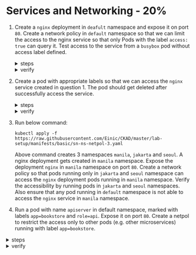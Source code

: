 # Services and Networking - 20%

1. Create a `nginx` deployment in `deafult` namespace and expose it on port `80`. Create a network policy in `default` namespace so that we can limit the access to the nginx service so that only Pods with the label `access: true` can query it. Test access to the service from a `busybox` pod without access label defined.

    <details><summary>steps</summary>
    Create the nginx deployment in default namespace and expose it on port 80.
    <p>

    ```bash
    kubectl create deployment nginx --image=nginx
    ```
    </p>
    <p>

    ```bash
    kubectl expose deployment nginx --port=80
    ```
    </p>
    Create the network policy in default namespace. Save this config in netpol.yaml file.
    <p>

    ```yaml
    apiVersion: networking.k8s.io/v1
    kind: NetworkPolicy
    metadata:
      name: access-nginx
    spec:
      podSelector:
        matchLabels:
          app: nginx
      ingress:
      - from:
        - podSelector:
            matchLabels:
              access: "true"
    ```
    </p>
    Apply above network policy.
    <p>

    ```bash
    kubectl apply -f netpol.yaml
    ```
    </p>
    Launch a busybox pod and try to access the service.
    <p>

    ```bash
    kubectl run busybox --rm -ti --image=busybox -- /bin/sh
    ```
    </p>
    Command to access the servie.
    <p>

    ```bash
    # wget --spider --timeout=1 nginx
    ```
    </p>

    </details>

    <details><summary>verify</summary>
    Check the svc, pods and deployment.
    <p>

    ```text
    [07:19 PM IST 17.10.2021 ☸ 127.0.0.1:59140 📁 ~ 𖦥 ]
    ┗━ ॐ  kubectl get svc,pod,deploy
    NAME                 TYPE        CLUSTER-IP      EXTERNAL-IP   PORT(S)   AGE
    service/nginx        ClusterIP   10.105.89.112   <none>        80/TCP    13m

    NAME                                     READY   STATUS    RESTARTS          AGE
    pod/nginx-6799fc88d8-lvmw4               1/1     Running   0                 14m

    NAME                                 READY   UP-TO-DATE   AVAILABLE   AGE
    deployment.apps/nginx                1/1     1            1           14m
    ```
    </p>
    Verify that the service is accessible from the busybox pod.
    <p>

    ```bash
    [07:18 PM IST 17.10.2021 ☸ 127.0.0.1:59140 📁 ~ 𖦥 ]
    ┗━ ॐ  kubectl run busybox --rm -ti --image=busybox -- /bin/sh
    # wget --spider --timeout=1 nginx
    Connecting to nginx (10.100.0.16:80)
    wget: download timed out

    ```
    </p>
    <p>

    ```bash
    wget --spider --timeout=1 nginx
    ```
    </p>

    </details>

2. Create a pod with appropriate labels so that we can access the `nginx` service created in question 1. The pod should get deleted after successfully access the service.

    <details><summary>steps</summary>

    Create the pod with appropriate labels and then run the command to access the service.
    <p>

    ```bash
    kubectl run busybox --rm -ti --labels="access=true" --image=busybox -- /bin/sh
    ```
    </p>
    Command to access the service.
    <p>

    ```bash
    # wget --spider --timeout=1 nginx
    ```
    </p>

    </details>

    <details><summary>verify</summary>
    Check if the service is accessible.
    <p>

    ```bash
    [07:33 PM IST 17.10.2021 ☸ 127.0.0.1:59140 📁 ~ 𖦥 ]
    ┗━ ॐ  kubectl run busybox --rm -ti --labels="access=true" --image=busybox -- /bin/sh
    If you don't see a command prompt, try pressing enter.
    / # wget --spider --timeout=1 nginx
    Connecting to nginx (10.105.89.112:80)
    remote file exists
    ```
    </p>
    </details>

3. Run below command:

    ```
    kubectl apply -f https://raw.githubusercontent.com/Einic/CKAD/master/lab-setup/manifests/basic/sn-ns-netpol-3.yaml
    ```

    Above command creates 3 namespaces `manila`, `jakarta` and `seoul`. A nginx deployment gets created in `manila` namespace. Expose the deployment `nginx` in `manila` namespace on port `80`. Create a network policy so that pods running only in `jakarta` and `seoul` namespace can access the `nginx` deployment pods running in `manila` namespace. Verify the accessibility by running pods in `jakarta` and `seoul` namespaces. Also ensure that any pod running in `default` namespace is not able to access the `nginx` service in `manila` namespace.

4. Run a pod with name `apiserver` in default namespace, marked with labels `app=bookstore` and `role=api`. Expose it on port `80`. Create a netpol to restrict the access only to other pods (e.g. other microservices) running with label `app=bookstore`.

  <details><summary>steps</summary>
    Create a pod with name apiserver in default namespace, marked with labels app=bookstore and role=api.
    <p>

    ```bash
    kubectl run apiserver --image=nginx --labels app=bookstore,role=api --expose --port 80

    ```
    </p>
    Create a netpol to restrict the access only to other pods (e.g. other microservices) running with label app=bookstore.
    <p>

    ```yaml
    kind: NetworkPolicy
    apiVersion: networking.k8s.io/v1
    metadata:
      name: api-allow
    spec:
      podSelector:
        matchLabels:
          app: bookstore
          role: api
      ingress:
      - from:
          - podSelector:
              matchLabels:
                app: bookstore
    ```
    </p>
    Apply the netpol yaml.
    <p>

   ```bash
   kubectl apply -f api-allow.yaml
   ```  
   </p>
   </details>

  <details><summary>verify</summary>
    Test the Network Policy is blocking the traffic, by running a Pod without the app=bookstore label:
    <p>

    ```bash
    $ kubectl run test-$RANDOM --rm -i -t --image=alpine -- sh
    / # wget -qO- --timeout=2 http://apiserver
    wget: download timed out
    ```
    </p>

    Test the Network Policy is allowing the traffic, by running a Pod with the app=bookstore label:

    <p>

    ```bash
    $ kubectl run test-$RANDOM --rm -i -t --image=alpine --labels app=bookstore,role=frontend -- sh
    / # wget -qO- --timeout=2 http://apiserver
    <!DOCTYPE html>
    <html><head>
    ```
    </p>
    </details>


5. Run a pod named `web` in default ns with image `nginx` with label `app=web` and expose it on port `80`. Create two namespaces `dev` and `prod` with labels `purpose=testing` and `purpose=production`. Create a netpol to restrict the access to pod `web` for pods only running in `dev` namespace. The netpol should only allow traffic form pods running in namespace with label `purpose=production`.

    <details><summary>steps</summary>
    Create a pod with name web in default ns, image nginx, label app=web and expose it on port 80.
    <p>

    ```bash
    kubectl run web --image=nginx --labels=app=web --expose --port 80

    ```
    </p>
    Create two namespaces dev and prod with labels purpose=testing and purpose=production.
    <p>

    ```bash
    kubectl create ns dev --labels purpose=testing
    kubectl create ns prod --labels purpose=production
    ```
    </p>
    Create a netpol to restrict the access only to pods running in dev namespace.
    <p>

    ```yaml
    kind: NetworkPolicy
    apiVersion: networking.k8s.io/v1
    metadata:
      name: web-allow-prod
    spec:
      podSelector:
        matchLabels:
          app: web
      ingress:
      - from:
        - namespaceSelector:
            matchLabels:
              purpose: production
    ```
    </p>
    Apply the netpol yaml.
    <p>

    ```bash
    kubectl apply -f web-allow-prod.yaml
    ```

    </p>
    </details>

    <details><summary>verify</summary>
    Test the Network Policy is blocking the traffic, by running a Pod in dev namespace:

    <p>

    ```bash
    $ kubectl run test-1 --namespace=dev --rm -i -t --image=alpine -- sh
    If you don't see a command prompt, try pressing enter.
    / # wget -qO- --timeout=2 http://web.default
    wget: download timed out

    ```
    </p>

    Test the Network Policy is allowing the traffic, by running a Pod in prod namespace:

    <p>

    ```bash
    $ kubectl run test-2 --namespace=prod --rm -i -t --image=alpine -- sh
    If you don't see a command prompt, try pressing enter.
    / # wget -qO- --timeout=2 http://web.default
    <!DOCTYPE html>
    <html>
    <head>
    ...
    ```
    </p>
    </details>

6. Create a netpol which has a combined NetworkPolicy that has the list of microservices that are allowed to connect to an application which. It should allow ingress from workloads with labels `role=search`, `role=api` and `role=web` irrespective of the namespaces in which the workloads are running.

    <details><summary>steps</summary>

    Create the netpol.
    <p>

    ```yaml
    kind: NetworkPolicy
    apiVersion: networking.k8s.io/v1
    metadata:
      name: redis-allow-services
    spec:
      podSelector:
        matchLabels:
          app: bookstore
          role: db
      ingress:
      - from:
        - podSelector:
            matchLabels:
              app: bookstore
              role: search
        - podSelector:
            matchLabels:
              app: bookstore
              role: api
        - podSelector:
            matchLabels:
              app: inventory
              role: web
    ```

    Apply the netpol yaml.
    <p>

    ```bash
    $ kubectl apply -f redis-allow-services.yaml
    ```
    </p>

    </details>

    <details><summary>verify</summary>

    Test the Network Policy is allowing the traffic, by running a Pod in default namespace:

    <p>

    ```bash
    $ kubectl run test-3 --labels=app=inventory,role=web --rm -i -t --image=alpine -- sh

    / # nc -v -w 2 db 6379
    db (10.59.242.200:6379) open
    ```
    </p>
    Pods with labels not matching will not be able to connect
    <p>

    ```bash
    $ kubectl run test-4 --labels=app=other --rm -i -t --image=alpine -- sh

    / # nc -v -w 2 db 6379
    nc: db (10.59.252.83:6379): Operation timed out

    ```
    </p>
    </details>
